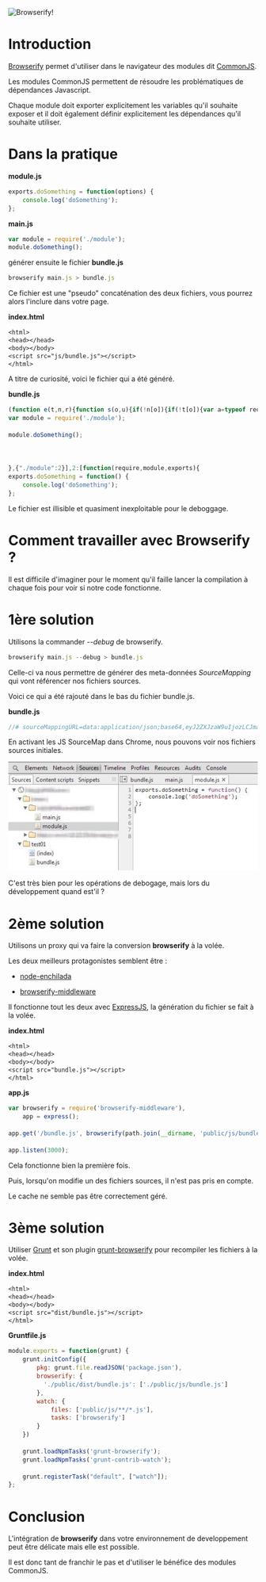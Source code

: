 ![Browserify!](https://github-camo.global.ssl.fastly.net/e19e230a9371a44a2eeb484b83ff4fcf8c824cf7/687474703a2f2f737562737461636b2e6e65742f696d616765732f62726f777365726966795f6c6f676f2e706e67)

Introduction
============
[Browserify](https://github.com/substack/node-browserify) permet d'utiliser dans le navigateur des modules dit [CommonJS](http://wiki.commonjs.org/wiki/Modules/1.1).

Les modules CommonJS permettent de résoudre les problématiques de dépendances Javascript.

Chaque module doit exporter explicitement les variables qu'il souhaite exposer et il doit également définir explicitement les dépendances qu'il souhaite utiliser.

Dans la pratique
================

__module.js__
```javascript
exports.doSomething = function(options) {
	console.log('doSomething');
};	
```

__main.js__
```javascript
var module = require('./module');
module.doSomething();	
```

générer ensuite le fichier __bundle.js__

```javascript
browserify main.js > bundle.js
```

Ce fichier est une "pseudo" concaténation des deux fichiers, vous pourrez alors l'inclure dans votre page.

__index.html__
```markup
<html>
<head></head>
<body></body>
<script src="js/bundle.js"></script>	
</html>
```

A titre de curiosité, voici le fichier qui a été généré.

__bundle.js__
```javascript
(function e(t,n,r){function s(o,u){if(!n[o]){if(!t[o]){var a=typeof require=="function"&&require;if(!u&&a)return a(o,!0);if(i)return i(o,!0);throw new Error("Cannot find module '"+o+"'")}var f=n[o]={exports:{}};t[o][0].call(f.exports,function(e){var n=t[o][1][e];return s(n?n:e)},f,f.exports,e,t,n,r)}return n[o].exports}var i=typeof require=="function"&&require;for(var o=0;o<r.length;o++)s(r[o]);return s})({1:[function(require,module,exports){
var module = require('./module');

module.doSomething();



},{"./module":2}],2:[function(require,module,exports){
exports.doSomething = function() {
    console.log('doSomething');
};	
```

Le fichier est illisible et quasiment inexploitable pour le deboggage.


Comment travailler avec Browserify ?
====================================

Il est difficile d'imaginer pour le moment qu'il faille lancer la compilation à chaque fois pour voir si notre code fonctionne.

1ère solution
=============

Utilisons la commander _--debug_ de browserify.

```javascript
browserify main.js --debug > bundle.js
```

Celle-ci va nous permettre de générer des meta-données _SourceMapping_ qui vont référencer nos fichiers sources.

Voici ce qui a été rajouté dans le bas du fichier bundle.js.

__bundle.js__
```javascript
//# sourceMappingURL=data:application/json;base64,eyJ2ZXJzaW9uIjozLCJmaWxlIjoiZ2VuZXJhdGVkLmpzIiwic291cmNl
```

En activant les JS SourceMap dans Chrome, nous pouvons voir nos fichiers sources initiales.

![Utilisation des JS SourceMap dans Chrome](../md/img/browserify01.jpg)

C'est très bien pour les opérations de debogage, mais lors du développement quand est'il ?


2ème solution
=============

Utilisons un proxy qui va faire la conversion __browserify__ à la volée.

Les deux meilleurs protagonistes semblent être :

- [node-enchilada](https://github.com/defunctzombie/node-enchilada)

- [browserify-middleware](https://github.com/ForbesLindesay/browserify-middleware)

Il fonctionne tout les deux avec [ExpressJS](http://expressjs.com/), la génération du fichier se fait à la volée.

__index.html__
```markup
<html>
<head></head>
<body></body>
<script src="bundle.js"></script>	
</html>
```

__app.js__
```javascript
var browserify = require('browserify-middleware'),	
	app = express();

app.get('/bundle.js', browserify(path.join(__dirname, 'public/js/bundle.js')));

app.listen(3000);
```

Cela fonctionne bien la première fois.

Puis, lorsqu'on modifie un des fichiers sources, il n'est pas pris en compte.

Le cache ne semble pas être correctement géré.



3ème solution
=============

Utiliser [Grunt](http://gruntjs.com/) et son plugin [grunt-browserify](https://github.com/jmreidy/grunt-browserify) pour recompiler les fichiers à la volée.


__index.html__
```markup
<html>
<head></head>
<body></body>
<script src="dist/bundle.js"></script>	
</html>
```

__Gruntfile.js__
```javascript
module.exports = function(grunt) {
	grunt.initConfig({
    	pkg: grunt.file.readJSON('package.json'),
    	browserify: {
	      './public/dist/bundle.js': ['./public/js/bundle.js']
	    },
	    watch: {
	      	files: ['public/js/**/*.js'],
	      	tasks: ['browserify']
	    }
  	})

	grunt.loadNpmTasks('grunt-browserify');
	grunt.loadNpmTasks('grunt-contrib-watch');

	grunt.registerTask("default", ["watch"]);
};
```


Conclusion
==========

L'intégration de __browserify__ dans votre environnement de developpement peut être délicate mais elle est possible.

Il est donc tant de franchir le pas et d'utiliser le bénéfice des modules CommonJS.